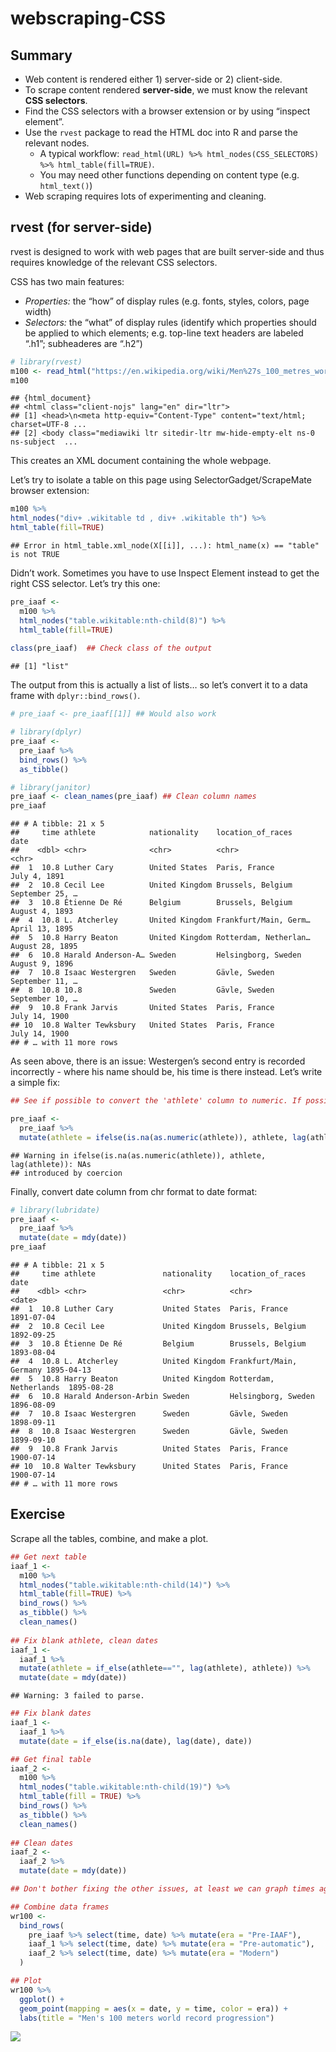 webscraping-CSS
================

## Summary

  - Web content is rendered either 1) server-side or 2) client-side.
  - To scrape content rendered **server-side**, we must know the
    relevant **CSS selectors**.
  - Find the CSS selectors with a browser extension or by using “inspect
    element”.
  - Use the `rvest` package to read the HTML doc into R and parse the
    relevant nodes.
      - A typical workflow: `read_html(URL) %>%
        html_nodes(CSS_SELECTORS) %>% html_table(fill=TRUE)`.
      - You may need other functions depending on content type (e.g.
        `html_text()`)
  - Web scraping requires lots of experimenting and cleaning.

## rvest (for server-side)

rvest is designed to work with web pages that are built server-side and
thus requires knowledge of the relevant CSS selectors.

CSS has two main features:

  - *Properties:* the “how” of display rules (e.g. fonts, styles,
    colors, page width)
  - *Selectors:* the “what” of display rules (identify which properties
    should be applied to which elements; e.g. top-line text headers are
    labeled “.h1”; subheaderes are “.h2”)

<!-- end list -->

``` r
# library(rvest)
m100 <- read_html("https://en.wikipedia.org/wiki/Men%27s_100_metres_world_record_progression")
m100
```

    ## {html_document}
    ## <html class="client-nojs" lang="en" dir="ltr">
    ## [1] <head>\n<meta http-equiv="Content-Type" content="text/html; charset=UTF-8 ...
    ## [2] <body class="mediawiki ltr sitedir-ltr mw-hide-empty-elt ns-0 ns-subject  ...

This creates an XML document containing the whole webpage.

Let’s try to isolate a table on this page using
SelectorGadget/ScrapeMate browser extension:

``` r
m100 %>%
html_nodes("div+ .wikitable td , div+ .wikitable th") %>%
html_table(fill=TRUE)
```

    ## Error in html_table.xml_node(X[[i]], ...): html_name(x) == "table" is not TRUE

Didn’t work. Sometimes you have to use Inspect Element instead to get
the right CSS selector. Let’s try this one:

``` r
pre_iaaf <-
  m100 %>%
  html_nodes("table.wikitable:nth-child(8)") %>%
  html_table(fill=TRUE)
  
class(pre_iaaf)  ## Check class of the output
```

    ## [1] "list"

The output from this is actually a list of lists… so let’s convert it to
a data frame with `dplyr::bind_rows()`.

``` r
# pre_iaaf <- pre_iaaf[[1]] ## Would also work

# library(dplyr)
pre_iaaf <-
  pre_iaaf %>%
  bind_rows() %>%
  as_tibble()

# library(janitor)
pre_iaaf <- clean_names(pre_iaaf) ## Clean column names
pre_iaaf
```

    ## # A tibble: 21 x 5
    ##     time athlete            nationality    location_of_races     date           
    ##    <dbl> <chr>              <chr>          <chr>                 <chr>          
    ##  1  10.8 Luther Cary        United States  Paris, France         July 4, 1891   
    ##  2  10.8 Cecil Lee          United Kingdom Brussels, Belgium     September 25, …
    ##  3  10.8 Étienne De Ré      Belgium        Brussels, Belgium     August 4, 1893 
    ##  4  10.8 L. Atcherley       United Kingdom Frankfurt/Main, Germ… April 13, 1895 
    ##  5  10.8 Harry Beaton       United Kingdom Rotterdam, Netherlan… August 28, 1895
    ##  6  10.8 Harald Anderson-A… Sweden         Helsingborg, Sweden   August 9, 1896 
    ##  7  10.8 Isaac Westergren   Sweden         Gävle, Sweden         September 11, …
    ##  8  10.8 10.8               Sweden         Gävle, Sweden         September 10, …
    ##  9  10.8 Frank Jarvis       United States  Paris, France         July 14, 1900  
    ## 10  10.8 Walter Tewksbury   United States  Paris, France         July 14, 1900  
    ## # … with 11 more rows

As seen above, there is an issue: Westergen’s second entry is recorded
incorrectly - where his name should be, his time is there instead. Let’s
write a simple
fix:

``` r
## See if possible to convert the 'athlete' column to numeric. If possible, replace the cell with the preceding value.

pre_iaaf <-
  pre_iaaf %>%
  mutate(athlete = ifelse(is.na(as.numeric(athlete)), athlete, lag(athlete)))
```

    ## Warning in ifelse(is.na(as.numeric(athlete)), athlete, lag(athlete)): NAs
    ## introduced by coercion

Finally, convert date column from chr format to date format:

``` r
# library(lubridate)
pre_iaaf <-
  pre_iaaf %>%
  mutate(date = mdy(date))
pre_iaaf
```

    ## # A tibble: 21 x 5
    ##     time athlete               nationality    location_of_races       date      
    ##    <dbl> <chr>                 <chr>          <chr>                   <date>    
    ##  1  10.8 Luther Cary           United States  Paris, France           1891-07-04
    ##  2  10.8 Cecil Lee             United Kingdom Brussels, Belgium       1892-09-25
    ##  3  10.8 Étienne De Ré         Belgium        Brussels, Belgium       1893-08-04
    ##  4  10.8 L. Atcherley          United Kingdom Frankfurt/Main, Germany 1895-04-13
    ##  5  10.8 Harry Beaton          United Kingdom Rotterdam, Netherlands  1895-08-28
    ##  6  10.8 Harald Anderson-Arbin Sweden         Helsingborg, Sweden     1896-08-09
    ##  7  10.8 Isaac Westergren      Sweden         Gävle, Sweden           1898-09-11
    ##  8  10.8 Isaac Westergren      Sweden         Gävle, Sweden           1899-09-10
    ##  9  10.8 Frank Jarvis          United States  Paris, France           1900-07-14
    ## 10  10.8 Walter Tewksbury      United States  Paris, France           1900-07-14
    ## # … with 11 more rows

## Exercise

Scrape all the tables, combine, and make a plot.

``` r
## Get next table
iaaf_1 <-
  m100 %>%
  html_nodes("table.wikitable:nth-child(14)") %>%
  html_table(fill=TRUE) %>%
  bind_rows() %>%
  as_tibble() %>%
  clean_names()
  
## Fix blank athlete, clean dates
iaaf_1 <- 
  iaaf_1 %>%
  mutate(athlete = if_else(athlete=="", lag(athlete), athlete)) %>%
  mutate(date = mdy(date))
```

    ## Warning: 3 failed to parse.

``` r
## Fix blank dates
iaaf_1 <- 
  iaaf_1 %>%
  mutate(date = if_else(is.na(date), lag(date), date))
```

``` r
## Get final table
iaaf_2 <- 
  m100 %>%
  html_nodes("table.wikitable:nth-child(19)") %>%
  html_table(fill = TRUE) %>%
  bind_rows() %>%
  as_tibble() %>%
  clean_names()
  
## Clean dates
iaaf_2 <- 
  iaaf_2 %>%
  mutate(date = mdy(date))

## Don't bother fixing the other issues, at least we can graph times against date.
```

``` r
## Combine data frames
wr100 <- 
  bind_rows(
    pre_iaaf %>% select(time, date) %>% mutate(era = "Pre-IAAF"),
    iaaf_1 %>% select(time, date) %>% mutate(era = "Pre-automatic"),
    iaaf_2 %>% select(time, date) %>% mutate(era = "Modern")
  )

## Plot
wr100 %>%
  ggplot() +
  geom_point(mapping = aes(x = date, y = time, color = era)) +
  labs(title = "Men's 100 meters world record progression")
```

![](webscraping_files/figure-gfm/unnamed-chunk-9-1.png)<!-- -->
